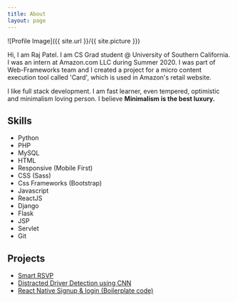 ```yaml
---
title: About
layout: page
---
```

![Profile Image]({{ site.url }}/{{ site.picture }})

<p>Hi, I am Raj Patel. I am CS Grad student @ University of Southern California. I was an intern at Amazon.com LLC during Summer 2020.  I was part of Web-Frameworks team and I created a project for a micro content execution tool called 'Card', which is used in Amazon's retail website.</p>

<p>I like full stack development. I am fast learner, even tempered, optimistic and minimalism loving person. I believe <strong>Minimalism is the best luxury.</strong></p>

<h2>Skills</h2>

<ul class="skill-list">
	<li>Python</li>
	<li>PHP</li>
	<li>MySQL</li>
	<li>HTML</li>
	<li>Responsive (Mobile First)</li>
	<li>CSS (Sass)</li>
	<li>Css Frameworks (Bootstrap)</li>
	<li>Javascript</li>
	<li>ReactJS</li>
	<li> Django</li>
	<li>Flask</li>
	<li>JSP</li>
	<li>Servlet</li>
	<li>Git</li>
</ul>

<h2>Projects</h2>

<ul>
	<li><a href="https://github.com/Raj1998/smart-RSVP">Smart RSVP</a></li>
	<li><a href="https://github.com/Raj1998/driver-distraction-kaggle">Distracted Driver Detection using CNN</a></li>
	<li><a href="https://github.com/Raj1998/react-native-signup-login-with-python">React Native Signup & login (Boilerplate code)</a></li>
</ul>
